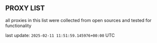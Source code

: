 ## PROXY LIST

all proxies in this list were collected from open sources and tested for functionality

last update: `2025-02-11 11:51:59.145976+00:00` UTC